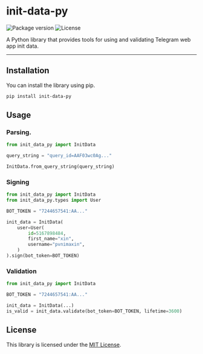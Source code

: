 # init-data-py

![Package version](https://img.shields.io/pypi/v/init-data-py?color=%2334D058&label=pypi%20package)
![License](https://img.shields.io/github/license/nimaxin/init-data-py)

A Python library that provides tools for using and validating Telegram web app init data.

---

## Installation

You can install the library using pip.

```bash
pip install init-data-py
```

## Usage

### Parsing.

```python
from init_data_py import InitData

query_string = "query_id=AAF03wc0Ag..."

InitData.from_query_string(query_string)
```

### Signing

```python
from init_data_py import InitData
from init_data_py.types import User

BOT_TOKEN = "7244657541:AA..."

init_data = InitData(
    user=User(
        id=5167898484,
        first_name="xin",
        username="pvnimaxin",
    )
).sign(bot_token=BOT_TOKEN)
```

### Validation

```python
from init_data_py import InitData

BOT_TOKEN = "7244657541:AA..."

init_data = InitData(...)
is_valid = init_data.validate(bot_token=BOT_TOKEN, lifetime=3600)
```

## License

This library is licensed under the [MIT License](LICENCE).
